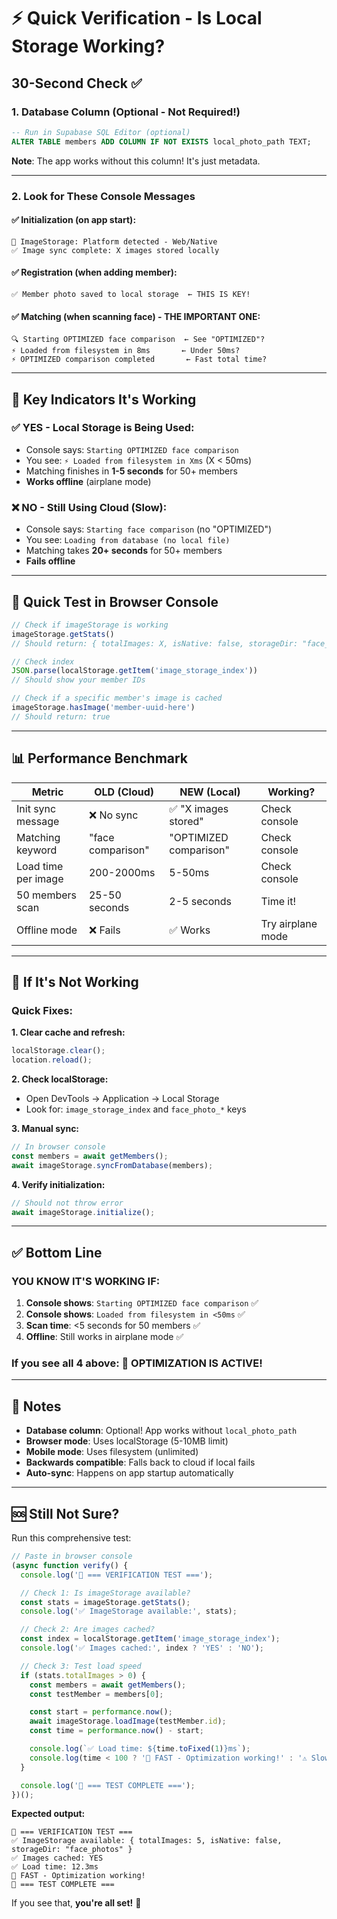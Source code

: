 # ⚡ Quick Verification - Is Local Storage Working?

## 30-Second Check ✅

### 1. Database Column (Optional - Not Required!)
```sql
-- Run in Supabase SQL Editor (optional)
ALTER TABLE members ADD COLUMN IF NOT EXISTS local_photo_path TEXT;
```
**Note**: The app works without this column! It's just metadata.

---

### 2. Look for These Console Messages

#### ✅ Initialization (on app start):
```
📱 ImageStorage: Platform detected - Web/Native
✅ Image sync complete: X images stored locally
```

#### ✅ Registration (when adding member):
```
✅ Member photo saved to local storage  ← THIS IS KEY!
```

#### ✅ Matching (when scanning face) - THE IMPORTANT ONE:
```
🔍 Starting OPTIMIZED face comparison  ← See "OPTIMIZED"?
⚡ Loaded from filesystem in 8ms       ← Under 50ms?
⚡ OPTIMIZED comparison completed       ← Fast total time?
```

---

## 🎯 Key Indicators It's Working

### ✅ YES - Local Storage is Being Used:
- Console says: `Starting OPTIMIZED face comparison`
- You see: `⚡ Loaded from filesystem in Xms` (X < 50ms)
- Matching finishes in **1-5 seconds** for 50+ members
- **Works offline** (airplane mode)

### ❌ NO - Still Using Cloud (Slow):
- Console says: `Starting face comparison` (no "OPTIMIZED")
- You see: `Loading from database (no local file)`
- Matching takes **20+ seconds** for 50+ members
- **Fails offline**

---

## 🧪 Quick Test in Browser Console

```javascript
// Check if imageStorage is working
imageStorage.getStats()
// Should return: { totalImages: X, isNative: false, storageDir: "face_photos" }

// Check index
JSON.parse(localStorage.getItem('image_storage_index'))
// Should show your member IDs

// Check if a specific member's image is cached
imageStorage.hasImage('member-uuid-here')
// Should return: true
```

---

## 📊 Performance Benchmark

| Metric | OLD (Cloud) | NEW (Local) | Working? |
|--------|-------------|-------------|----------|
| Init sync message | ❌ No sync | ✅ "X images stored" | Check console |
| Matching keyword | "face comparison" | "OPTIMIZED comparison" | Check console |
| Load time per image | 200-2000ms | 5-50ms | Check console |
| 50 members scan | 25-50 seconds | 2-5 seconds | Time it! |
| Offline mode | ❌ Fails | ✅ Works | Try airplane mode |

---

## 🔧 If It's Not Working

### Quick Fixes:

**1. Clear cache and refresh:**
```javascript
localStorage.clear();
location.reload();
```

**2. Check localStorage:**
- Open DevTools → Application → Local Storage
- Look for: `image_storage_index` and `face_photo_*` keys

**3. Manual sync:**
```javascript
// In browser console
const members = await getMembers();
await imageStorage.syncFromDatabase(members);
```

**4. Verify initialization:**
```javascript
// Should not throw error
await imageStorage.initialize();
```

---

## ✅ Bottom Line

### YOU KNOW IT'S WORKING IF:

1. **Console shows**: `Starting OPTIMIZED face comparison` ✅
2. **Console shows**: `Loaded from filesystem in <50ms` ✅
3. **Scan time**: <5 seconds for 50 members ✅
4. **Offline**: Still works in airplane mode ✅

### If you see all 4 above: **🎉 OPTIMIZATION IS ACTIVE!**

---

## 📝 Notes

- **Database column**: Optional! App works without `local_photo_path`
- **Browser mode**: Uses localStorage (5-10MB limit)
- **Mobile mode**: Uses filesystem (unlimited)
- **Backwards compatible**: Falls back to cloud if local fails
- **Auto-sync**: Happens on app startup automatically

---

## 🆘 Still Not Sure?

Run this comprehensive test:

```javascript
// Paste in browser console
(async function verify() {
  console.log('🧪 === VERIFICATION TEST ===');

  // Check 1: Is imageStorage available?
  const stats = imageStorage.getStats();
  console.log('✅ ImageStorage available:', stats);

  // Check 2: Are images cached?
  const index = localStorage.getItem('image_storage_index');
  console.log('✅ Images cached:', index ? 'YES' : 'NO');

  // Check 3: Test load speed
  if (stats.totalImages > 0) {
    const members = await getMembers();
    const testMember = members[0];

    const start = performance.now();
    await imageStorage.loadImage(testMember.id);
    const time = performance.now() - start;

    console.log(`✅ Load time: ${time.toFixed(1)}ms`);
    console.log(time < 100 ? '🎉 FAST - Optimization working!' : '⚠️ Slow - May not be optimized');
  }

  console.log('🧪 === TEST COMPLETE ===');
})();
```

**Expected output:**
```
🧪 === VERIFICATION TEST ===
✅ ImageStorage available: { totalImages: 5, isNative: false, storageDir: "face_photos" }
✅ Images cached: YES
✅ Load time: 12.3ms
🎉 FAST - Optimization working!
🧪 === TEST COMPLETE ===
```

If you see that, **you're all set!** 🚀